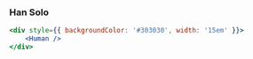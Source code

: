 ### Han Solo

```jsx
<div style={{ backgroundColor: '#303030', width: '15em' }}>
    <Human />
</div>
```